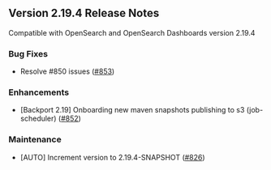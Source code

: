 ## Version 2.19.4 Release Notes

Compatible with OpenSearch and OpenSearch Dashboards version 2.19.4

### Bug Fixes
* Resolve #850 issues ([#853](https://github.com/opensearch-project/job-scheduler/pull/853))

### Enhancements
* [Backport 2.19] Onboarding new maven snapshots publishing to s3 (job-scheduler) ([#852](https://github.com/opensearch-project/job-scheduler/pull/852))

### Maintenance
* [AUTO] Increment version to 2.19.4-SNAPSHOT ([#826](https://github.com/opensearch-project/job-scheduler/pull/826))